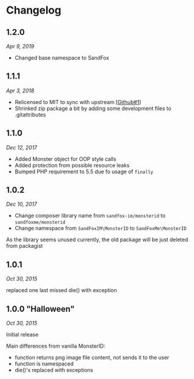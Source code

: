 # Changelog

## 1.2.0

_Apr 9, 2019_

* Changed base namespace to SandFox

## 1.1.1

_Apr 3, 2018_

* Relicensed to MIT to sync with upstream [[Github#1]]
* Shrinked zip package a bit by adding some development files to .gitattributes

## 1.1.0

_Dec 12, 2017_

* Added Monster object for OOP style calls
* Added protection from possible resource leaks
* Bumped PHP requirement to 5.5 due fo usage of `finally`

## 1.0.2

_Dec 10, 2017_

* Change composer library name from ```sandfox-im/monsterid``` to ```sandfoxme/monsterid```
* Change namespace from ```SandFoxIM\MonsterID``` to ```SandFoxMe\MonsterID```

As the library seems unused currently, the old package will be just deleted from packagist

## 1.0.1

_Oct 30, 2015_

replaced one last missed die() with exception

## 1.0.0 "Halloween"

_Oct 30, 2015_

Initial release

Main differences from vanilla MonsterID:
- function returns png image file content, not sends it to the user
- function is namespaced
- die()'s replaced with exceptions

[Github#1]: https://github.com/sandfoxme/monsterid/issues/1
